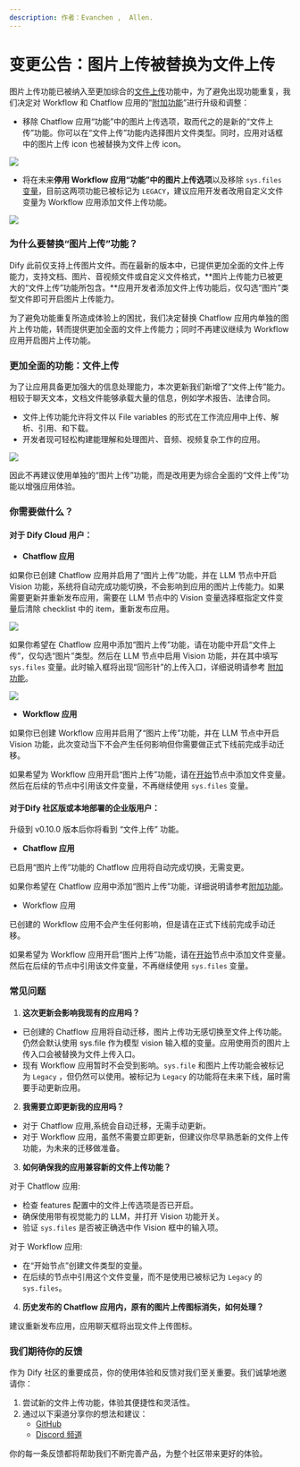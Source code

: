 ```yaml
---
description: 作者：Evanchen ,  Allen.
---
```


# 变更公告：图片上传被替换为文件上传

图片上传功能已被纳入至更加综合的[文件上传](file-upload.md)功能中，为了避免出现功能重复，我们决定对 Workflow 和 Chatflow 应用的“[附加功能](additional-features.md)”进行升级和调整：

* 移除 Chatflow 应用“功能”中的图片上传选项，取而代之的是新的“文件上传”功能。你可以在“文件上传”功能内选择图片文件类型。同时，应用对话框中的图片上传 icon 也被替换为文件上传 icon。

![](https://assets-docs.dify.ai/dify-enterprise-mintlify/zh_CN/guides/workflow/90c0e2d9ac9c16b493bb4793b90df548.png)

* 将在未来**停用 Workflow 应用“功能”中的图片上传选项**以及移除 `sys.files` [变量](variables.md)，目前这两项功能已被标记为 `LEGACY`，建议应用开发者改用自定义文件变量为 Workflow 应用添加文件上传功能。

![](https://assets-docs.dify.ai/dify-enterprise-mintlify/zh_CN/guides/workflow/befa0580cd0b7ab312c2fe85f6fc2ac7.png)

### 为什么要替换“图片上传”功能？

Dify 此前仅支持上传图片文件。而在最新的版本中，已提供更加全面的文件上传能力，支持文档、图片、音视频文件或自定义文件格式，**图片上传能力已被更大的“文件上传”功能所包含。**应用开发者添加文件上传功能后，仅勾选“图片”类型文件即可开启图片上传能力。

为了避免功能重复所造成体验上的困扰，我们决定替换 Chatflow 应用内单独的图片上传功能，转而提供更加全面的文件上传能力；同时不再建议继续为 Workflow 应用开启图片上传功能。

### 更加全面的功能：文件上传

为了让应用具备更加强大的信息处理能力，本次更新我们新增了“文件上传”能力。相较于聊天文本，文档文件能够承载大量的信息，例如学术报告、法律合同。

* 文件上传功能允许将文件以 File variables 的形式在工作流应用中上传、解析、引用、和下载。
* 开发者现可轻松构建能理解和处理图片、音频、视频复杂工作的应用。

![](https://assets-docs.dify.ai/dify-enterprise-mintlify/zh_CN/guides/workflow/f137939601f9d95112e27ad27cb2aa3a.png)

因此不再建议使用单独的“图片上传”功能，而是改用更为综合全面的“文件上传”功能以增强应用体验。

### 你需要做什么？

#### **对于 Dify Cloud 用户：**

* **Chatflow 应用**

如果你已创建 Chatflow 应用并启用了“图片上传”功能，并在 LLM 节点中开启 Vision 功能，系统将自动完成功能切换，不会影响到应用的图片上传能力。如果需要更新并重新发布应用，需要在 LLM 节点中的 Vision 变量选择框指定文件变量后清除 checklist 中的 item，重新发布应用。

![](https://assets-docs.dify.ai/dify-enterprise-mintlify/zh_CN/guides/workflow/93f533be37a1f936879379fcaabc2b45.png)

如果你希望在 Chatflow 应用中添加“图片上传”功能，请在功能中开启“文件上传”，仅勾选“图片”类型。然后在 LLM 节点中启用 Vision 功能，并在其中填写 `sys.files` 变量。此时输入框将出现“回形针”的上传入口，详细说明请参考 [附加功能](additional-features.md)。

![](https://assets-docs.dify.ai/dify-enterprise-mintlify/zh_CN/guides/workflow/e64569e7d240bf453308e86ec0573178.png)

* **Workflow 应用**

如果你已创建 Workflow 应用并启用了“图片上传”功能，并在 LLM 节点中开启 Vision 功能，此次变动当下不会产生任何影响但你需要做正式下线前完成手动迁移。

如果希望为 Workflow 应用开启“图片上传”功能，请在[开始](node/start.md)节点中添加文件变量。然后在后续的节点中引用该文件变量，不再继续使用 `sys.files` 变量。

#### 对于Dify 社区版或本地部署的企业版用户：

升级到 v0.10.0 版本后你将看到 “文件上传” 功能。

* **Chatflow 应用**

已启用“图片上传”功能的 Chatflow 应用将自动完成切换，无需变更。

如果你希望在 Chatflow 应用中添加“图片上传”功能，详细说明请参考[附加功能](additional-features.md)。

* Workflow 应用

已创建的 Workflow 应用不会产生任何影响，但是请在正式下线前完成手动迁移。

如果希望为 Workflow 应用开启“图片上传”功能，请在[开始](node/start.md)节点中添加文件变量。然后在后续的节点中引用该文件变量，不再继续使用 `sys.files` 变量。

### 常见问题

1. **这次更新会影响我现有的应用吗？**

* 已创建的 Chatflow 应用将自动迁移，图片上传功无感切换至文件上传功能。仍然会默认使用 sys.file 作为模型 vision 输入框的变量。应用使用页的图片上传入口会被替换为文件上传入口。
* 现有 Workflow 应用暂时不会受到影响。`sys.file` 和图片上传功能会被标记为 `Legacy` ，但仍然可以使用。被标记为 `Legacy` 的功能将在未来下线，届时需要手动更新应用。

2. **我需要立即更新我的应用吗？**

* 对于 Chatflow 应用,系统会自动迁移，无需手动更新。
* 对于 Workflow 应用，虽然不需要立即更新，但建议你尽早熟悉新的文件上传功能，为未来的迁移做准备。

3. **如何确保我的应用兼容新的文件上传功能？**

对于 Chatflow 应用:

* 检查 features 配置中的文件上传选项是否已开启。
* 确保使用带有视觉能力的 LLM，并打开 Vision 功能开关。
* 验证 `sys.files` 是否被正确选中作 Vision 框中的输入项。

对于 Workflow 应用:

* 在“开始节点”创建文件类型的变量。
* 在后续的节点中引用这个文件变量，而不是使用已被标记为 `Legacy` 的 `sys.files`。

4. **历史发布的 Chatflow 应用内，原有的图片上传图标消失，如何处理？**

建议重新发布应用，应用聊天框将出现文件上传图标。

### 我们期待你的反馈

作为 Dify 社区的重要成员，你的使用体验和反馈对我们至关重要。我们诚挚地邀请你：

1. 尝试新的文件上传功能，体验其便捷性和灵活性。
2. 通过以下渠道分享你的想法和建议：
   * [GitHub](https://github.com/langgenius/dify)
   * [Discord 频道](https://discord.gg/FngNHpbcY7)

你的每一条反馈都将帮助我们不断完善产品，为整个社区带来更好的体验。
